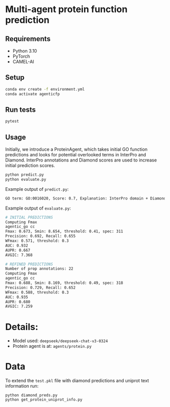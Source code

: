 # Multi-agent protein function prediction

## Requirements

- Python 3.10
- PyTorch
- CAMEL-AI

## Setup

```bash
conda env create -f environment.yml
conda activate agenticfp
```

## Run tests

```bash
pytest
```
## Usage

Initially, we introduce a ProteinAgent, which takes initial GO
function predictions and looks for potential overlooked terms in
InterPro and Diamond. InterPro annotations and Diamond scores are used
to increase initial prediction scores.

```bash
python predict.py
python evaluate.py
```

Example output of `predict.py`:
```bash
GO term: GO:0016020, Score: 0.7, Explanation: InterPro domain + Diamond 0.63 similarity
```

Example output of `evaluate.py`:
```bash
# INITIAL PREDICTIONS
Computing Fmax
agentic_go cc
Fmax: 0.673, Smin: 8.654, threshold: 0.41, spec: 311
Precision: 0.692, Recall: 0.655
WFmax: 0.571, threshold: 0.3
AUC: 0.932
AUPR: 0.667
AVGIC: 7.368

# REFINED PREDICTIONS
Number of prop annotations: 22
Computing Fmax
agentic_go cc
Fmax: 0.688, Smin: 8.169, threshold: 0.49, spec: 318
Precision: 0.729, Recall: 0.652
WFmax: 0.588, threshold: 0.3
AUC: 0.935
AUPR: 0.680
AVGIC: 7.259

```

# Details:

* Model used: `deepseek/deepseek-chat-v3-0324`
* Protein agent is at: `agents/protein.py`



# Data

To extend the `test.pkl` file with diamond predictions and uniprot text information run:

```
python diamond_preds.py
python get_protein_uniprot_info.py

```
